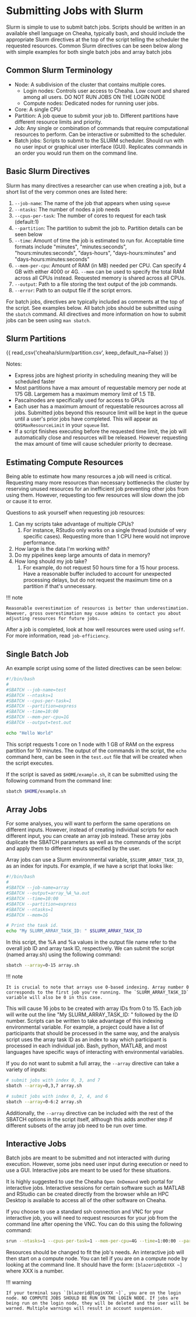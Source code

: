 # Submitting Jobs with Slurm

Slurm is simple to use to submit batch jobs. Scripts should be written
in an available shell language on Cheaha, typically bash, and should
include the appropriate Slurm directives at the top of the script
telling the scheduler the requested resources. Common Slurm directives
can be seen below along with simple examples for both single batch jobs
and array batch jobs

## Common Slurm Terminology

- Node: A subdivision of the cluster that contains multiple cores.
  - Login nodes: Controls user access to Cheaha. Low count and shared among all users. DO NOT RUN JOBS ON THE LOGIN NODE
  - Compute nodes: Dedicated nodes for running user jobs.
- Core: A single CPU
- Partition: A job queue to submit your job to. Different partitions have different resource limits and priority.
- Job: Any single or combination of commands that require computational resources to perform. Can be interactive or submitted to the scheduler.
- Batch jobs: Scripts to submit to the SLURM scheduler. Should run with no user input or graphical user interface (GUI). Replicates commands in an order you would run them on the command line.

## Basic Slurm Directives

Slurm has many directives a researcher can use when creating a job, but
a short list of the very common ones are listed here:

1. `--job-name`: The name of the job that appears when using `squeue`
2. `--ntasks`: The number of nodes a job needs
3. `--cpus-per-task`: The number of cores to request for each task (default:1)
4. `--partition`: The partition to submit the job to. Partition details
    can be seen below
5. `--time`: Amount of time the job is estimated to run for. Acceptable time formats include "minutes", "minutes:seconds", "hours:minutes:seconds", "days-hours", "days-hours:minutes" and "days-hours:minutes:seconds"
6. `--mem-per-cpu`: Amount of RAM (in MB) needed per CPU. Can specify 4 GB with either 4000 or 4G. `--mem` can be used to specify the total RAM across all CPUs instead. Requested memory is shared across all CPUs.
7. `--output`: Path to a file storing the text output of the job commands.
8. `--error`: Path to an output file if the script errors.

For batch jobs, directives are typically included as comments at the top of the script. See examples below. All batch jobs should be submitted using the `sbatch` command. All directives and more information on how to submit jobs can be seen using `man sbatch`.

## Slurm Partitions

{{ read_csv('cheaha/slurm/partition.csv', keep_default_na=False) }}

Notes:

- Express jobs are highest priority in scheduling meaning they will be scheduled faster
- Most partitions have a max amount of requestable memory per node at 175 GB. Largemem has a maximum memory limit of 1.5 TB.
- Pascalnodes are specifically used for access to GPUs
- Each user has a maximum amount of requestable resources across all jobs. Submitted jobs beyond this resource limit will be kept in the queue until a user's prior jobs have completed. This will appear as `QOSMaxResourceLimit` in your `squeue` list.
- If a script finishes executing before the requested time limit, the job will automatically close and resources will be released. However requesting the max amount of time will cause scheduler priority to decrease.

## Estimating Compute Resources

Being able to estimate how many resources a job will need is critical. Requesting many more resources than necessary bottlenecks the cluster by reserving unused resources for an inefficient job preventing other jobs from using them. However, requesting too few resources will slow down the job or cause it to error.

Questions to ask yourself when requesting job resources:

1. Can my scripts take advantage of multiple CPUs?
    1. For instance, RStudio only works on a single thread (outside of very specific cases). Requesting more than 1 CPU here would not improve performance.
2. How large is the data I'm working with?
3. Do my pipelines keep large amounts of data in memory?
4. How long should my job take?
    1. For example, do not request 50 hours time for a 15 hour process. Have a reasonable buffer included to account for unexpected processing delays, but do not request the maximum time on a partition if that's unnecessary.

!!! note

    Reasonable overestimation of resources is better than underestimation. However, gross overestimation may cause admins to contact you about adjusting resources for future jobs.

After a job is completed, look at how well resources were used using `seff`. For more information, read `job-efficiency`.

## Single Batch Job

An example script using some of the listed directives can be seen below:

<!-- markdownlint-disable-next-line -->
``` bash
#!/bin/bash
#
#SBATCH --job-name=test
#SBATCH --ntasks=1
#SBATCH --cpus-per-task=1
#SBATCH --partition=express
#SBATCH --time=10:00
#SBATCH --mem-per-cpu=1G
#SBATCH --output=test.out

echo "Hello World"
```

This script requests 1 core on 1 node with 1 GB of RAM on the express partition for 10 minutes. The output of the commands in the script, the `echo` command here, can be seen in the `test.out` file that will be created when the script executes.

If the script is saved as `$HOME/example.sh`, it can be submitted using the following command from the command line:

<!-- markdownlint-disable-next-line -->
``` bash
sbatch $HOME/example.sh
```

## Array Jobs

For some analyses, you will want to perform the same operations on different inputs. However, instead of creating individual scripts for each different input, you can create an array job instead. These array jobs duplicate the SBATCH parameters as well as the commands of the script and apply them to different inputs specified by the user.

Array jobs can use a Slurm environmental variable, `$SLURM_ARRAY_TASK_ID`, as an index for inputs. For example, if we have a script that looks like:

<!-- markdownlint-disable-next-line -->
``` bash
#!/bin/bash
#
#SBATCH --job-name=array
#SBATCH --output=array_%A_%a.out
#SBATCH --time=10:00
#SBATCH --partition=express
#SBATCH --ntasks=1
#SBATCH --mem=1G

# Print the task id.
echo "My SLURM_ARRAY_TASK_ID: " $SLURM_ARRAY_TASK_ID
```

In this script, the %A and %a values in the output file name refer to the overall job ID and array task ID, respectively. We can submit the script (named array.sh) using the following command:

<!-- markdownlint-disable-next-line -->
``` bash
sbatch --array=0-15 array.sh
```

!!! note

    It is crucial to note that arrays use 0-based indexing. Array number 0 corresponds to the first job you're running. The `SLURM_ARRAY_TASK_ID` variable will also be 0 in this case.

This will cause 16 jobs to be created with array IDs from 0 to 15. Each job will write out the line "My SLURM_ARRAY_TASK_ID: " followed by the ID number. Scripts can be written to take advantage of this indexing environmental variable. For example, a project could have a list of participants that should be processed in the same way, and the analysis script uses the array task ID as an index to say which participant is processed in each individual job. Bash, python, MATLAB, and most languages have specific ways of interacting with environmental variables.

If you do not want to submit a full array, the `--array` directive can take a variety of inputs:

<!-- markdownlint-disable-next-line -->
``` bash
# submit jobs with index 0, 3, and 7
sbatch --array=0,3,7 array.sh

# submit jobs with index 0, 2, 4, and 6
sbatch --array=0-6:2 array.sh
```

Additionally, the `--array` directive can be included with the rest of the SBATCH options in the script itself, although this adds another step if different subsets of the array job need to be run over time.

## Interactive Jobs

Batch jobs are meant to be submitted and not interacted with during execution. However, some jobs need user input during execution or need to use a GUI. Interactive jobs are meant to be used for these situations.

It is highly suggested to use the Cheaha `Open OnDemand` web portal for interactive jobs. Interactive sessions for certain software such as MATLAB and RStudio can be created directly from the browser while an HPC Desktop is available to access all of the other software on Cheaha.

If you choose to use a standard ssh connection and VNC for your interactive job, you will need to request resources for your job from the command line after opening the VNC. You can do this using the following command:

<!-- markdownlint-disable-next-line -->
``` bash
srun --ntasks=1 --cpus-per-task=1 --mem-per-cpu=4G --time=1:00:00 --partition=express --pty /bin/bash
```

Resources should be changed to fit the job's needs. An interactive job will then start on a compute node. You can tell if you are on a compute node by looking at the command line. It should have the form: `[blazerid@c0XXX ~]` where XXX is a number.

!!! warning

    If your terminal says `[blazerid@loginXXX ~]`, you are on the login node. NO COMPUTE JOBS SHOULD BE RUN ON THE LOGIN NODE. If jobs are being run on the login node, they will be deleted and the user will be warned. Multiple warnings will result in account suspension.
